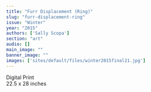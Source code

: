 ```yaml
---
title: "Furr Displacement (Ring)"
slug: "furr-displacement-ring"
issue: "Winter"
year: "2015"
authors: ['Sally Scopa']
section: "art"
audio: []
main_image: ""
banner_image: ""
images: ['sites/default/files/winter2015final21.jpg']
---
```

     
Digital Print   
22.5 x 28 inches 

   